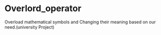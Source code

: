 # Overlord_operator
Overload mathematical symbols and Changing their meaning based on our need.(university Project)
